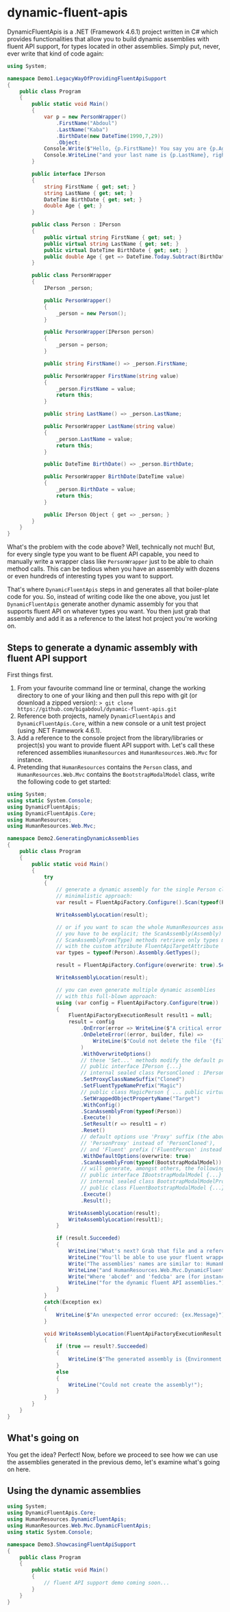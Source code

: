 # dynamic-fluent-apis

DynamicFluentApis is a .NET (Framework 4.6.1) project written in C# which provides functionalities that allow you to build dynamic assemblies with fluent API support, for types located in other assemblies. Simply put, never, ever write that kind of code again:

```C#
using System;

namespace Demo1.LegacyWayOfProvidingFluentApiSupport
{
    public class Program
    {
        public static void Main()
        {
            var p = new PersonWrapper()
                .FirstName("Abdoul")
                .LastName("Kaba")
                .BirthDate(new DateTime(1990,7,29))
                .Object;
            Console.Write($"Hello, {p.FirstName}! You say you are {p.Age} ");
            Console.WriteLine("and your last name is {p.LastName}, right?");
        }

        public interface IPerson
        {
            string FirstName { get; set; }
            string LastName { get; set; }
            DateTime BirthDate { get; set; }
            double Age { get; }
        }

        public class Person : IPerson
        {
            public virtual string FirstName { get; set; }
            public virtual string LastName { get; set; }
            public virtual DateTime BirthDate { get; set; }
            public double Age { get => DateTime.Today.Subtract(BirthDate).TotalDays / 365; }
        }

        public class PersonWrapper
        {
            IPerson _person;

            public PersonWrapper()
            {
                _person = new Person();
            }

            public PersonWrapper(IPerson person)
            {
                _person = person;
            }

            public string FirstName() => _person.FirstName;

            public PersonWrapper FirstName(string value)
            {
                _person.FirstName = value;
                return this;
            }

            public string LastName() => _person.LastName;

            public PersonWrapper LastName(string value)
            {
                _person.LastName = value;
                return this;
            }

            public DateTime BirthDate() => _person.BirthDate;

            public PersonWrapper BirthDate(DateTime value)
            {
                _person.BirthDate = value;
                return this;
            }

            public IPerson Object { get => _person; }
        }
    }
}
```

What's the problem with the code above? Well, technically not much! But, for every single type you want to be fluent API capable, you need to manually write a wrapper class like `PersonWrapper` just to be able to chain method calls. This can be tedious when you have an assembly with dozens or even hundreds of interesting types you want to support.

That's where `DynamicFluentApis` steps in and generates all that boiler-plate code for you. So, instead of writing code like the one above, you just let `DynamicFluentApis` generate another dynamic assembly for you that supports fluent API on whatever types you want. You then just grab that assembly and add it as a reference to the latest hot project you're working on.

## Steps to generate a dynamic assembly with fluent API support

First things first.

1. From your favourite command line or terminal, change the working directory to one of your liking and then pull this repo with git (or download a zipped version): `> git clone https://github.com/bigabdoul/dynamic-fluent-apis.git`
2. Reference both projects, namely `DynamicFluentApis` and `DynamicFluentApis.Core`, within a new console or a unit test project (using .NET Framework 4.6.1).
3. Add a reference to the console project from the library/libraries or project(s) you want to provide fluent API support with. Let's call these referenced assemblies `HumanResources` and `HumanResources.Web.Mvc` for instance.
4. Pretending that `HumanResources` contains the `Person` class, and `HumanResources.Web.Mvc` contains the `BootstrapModalModel` class, write the following code to get started:

```C#
using System;
using static System.Console;
using DynamicFluentApis;
using DynamicFluentApis.Core;
using HumanResources;
using HumanResources.Web.Mvc;

namespace Demo2.GeneratingDynamicAssemblies
{
    public class Program
    {
        public static void Main()
        {
            try
            {
                // generate a dynamic assembly for the single Person class (very unlikely)
                // minimalistic approach:
                var result = FluentApiFactory.Configure().Scan(typeof(Person)).Execute().Release().Result();

                WriteAssemblyLocation(result);

                // or if you want to scan the whole HumanResources assembly
                // you have to be explicit; the ScanAssembly(Assembly) and
                // ScanAssemblyFrom(Type) methods retrieve only types marked
                // with the custom attribute FluentApiTargetAttribute
                var types = typeof(Person).Assembly.GetTypes();

                result = FluentApiFactory.Configure(overwrite: true).Scan(types).Execute().Release().Result();

                WriteAssemblyLocation(result);

                // you can even generate multiple dynamic assemblies
                // with this full-blown approach:
                using (var config = FluentApiFactory.Configure(true))
                {
                    FluentApiFactoryExecutionResult result1 = null;
                    result = config
                        .OnError(error => WriteLine($"A critical error occured: {error}"))
                        .OnDeleteError((error, builder, file) =>
                            WriteLine($"Could not delete the file '{file}'. Reason for failure: {error.Message}")
                        )
                        .WithOverwriteOptions()
                        // these 'Set...' methods modify the default prefix and suffix values
                        // public interface IPerson {...}
                        // internal sealed class PersonCloned : IPerson {...}
                        .SetProxyClassNameSuffix("Cloned")
                        .SetFluentTypeNamePrefix("Magic")
                        // public class MagicPerson { ... public virtual IPerson Target { get; } }
                        .SetWrappedObjectPropertyName("Target")
                        .WithConfig()
                        .ScanAssemblyFrom(typeof(Person))
                        .Execute()
                        .SetResult(r => result1 = r)
                        .Reset()
                        // default options use 'Proxy' suffix (the above would have been 
                        // 'PersonProxy' instead of 'PersonCloned'),
                        // and 'Fluent' prefix ('FluentPerson' instead of 'MagicPerson')
                        .WithDefaultOptions(overwrite: true)
                        .ScanAssemblyFrom(typeof(BootstrapModalModel))
                        // will generate, amongst others, the following types:
                        // public interface IBootstrapModalModel {...}
                        // internal sealed class BootstrapModalModelProxy : IBootstrapModalModel {...}
                        // public class FluentBootstrapModalModel {...}
                        .Execute()
                        .Result();

                    WriteAssemblyLocation(result);
                    WriteAssemblyLocation(result1);
                }

                if (result.Succeeded)
                {
                    WriteLine("What's next? Grab that file and a reference to it in your project.");
                    WriteLine("You'll be able to use your fluent wrapper as shown in the next demo.");
                    Write("The assemblies' names are similar to: HumanResources.DynamicFluentApis.abcdef.dll ");
                    WriteLine("and HumanResources.Web.Mvc.DynamicFluentApis.fedcba.dll");
                    Write("Where 'abcdef' and 'fedcba' are (for instance) the hash codes generated ");
                    WriteLine("for the dynamic fluent API assemblies.");
                }
            }
            catch(Exception ex)
            {
                WriteLine($"An unexpected error occured: {ex.Message}");
            }

            void WriteAssemblyLocation(FluentApiFactoryExecutionResult result)
            {
                if (true == result?.Succeeded)
                {
                    WriteLine($"The generated assembly is {Environment.CurrentDirectory}\\{result.AssemblyFileName}!");
                }
                else
                {
                    WriteLine("Could not create the assembly!");
                }
            }
        }
    }
}
```

## What's going on

You get the idea? Perfect! Now, before we proceed to see how we can use the assemblies generated in the previous demo, let's examine what's going on here.

## Using the dynamic assemblies

```C#
using System;
using DynamicFluentApis.Core;
using HumanResources.DynamicFluentApis;
using HumanResources.Web.Mvc.DynamicFluentApis;
using static System.Console;

namespace Demo3.ShowcasingFluentApiSupport
{
    public class Program
    {
        public static void Main()
        {
            // fluent API support demo coming soon...
        }
    }
}
```
